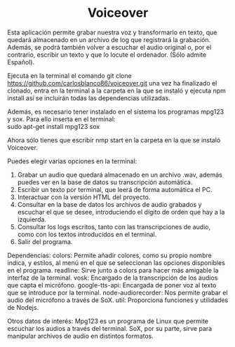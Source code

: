 <h1 align="center"> Voiceover </h1>

Esta aplicación permite grabar nuestra voz y transformarlo en texto, que quedará almacenado en un archivo de log que registrará la grabación. Además, se podrá también volver a escuchar el audio original o, por el contrario, escribir un texto y que lo locute el ordenador. (Sólo admite Español).

Ejecuta en la terminal el comando git clone https://github.com/carlosblanco86/voiceover.git una vez ha finalizado el clonado, entra en la terminal a la carpeta en la que se instaló y ejecuta npm install así se incluirán todas las dependencias utilizadas.

Además, es necesario tener instalado en el sistema los programas mpg123 y sox.
Para ello inserta en el terminal:<br>
sudo apt-get install mpg123 sox

Ahora sólo tienes que escribir nmp start en la carpeta en la que se instaló Voiceover.

Puedes elegir varias opciones en la terminal:
1. Grabar un audio que quedará almacenado en un archivo .wav, además puedes ver en la base de datos su transcripción automática.
2. Escribir un texto por terminal, que leerá de forma automática el PC.
3. Interactuar con la versión HTML del proyecto.
4. Consultar en la base de datos los archivos de audio grabados y escuchar el que se desee, introduciendo el dígito de orden que hay a la izquierda.
5. Consultar los logs escritos, tanto con las transcripciones de audio, como con los textos introducidos en el terminal.
6. Salir del programa.


Dependencias:
colors: Permite añadir colores, como su propio nombre indica, y estilos, al menú en el que se seleccionan las opciones disponibles en el programa.
readline: Sirve junto a colors para hacer más amigable la interfaz de la terminal.
vosk: Encargado de la transcripción de los audios que capta el micrófono.
google-tts-api: Encargada de poner voz al texto que se introduce por la terminal.
node-audiorecorder: Nos permite grabar el audio del micrófono a través de SoX.
util: Proporciona funciones y utilidades de Nodejs.

Otros datos de interés:
Mpg123 es un programa de Linux que permite escuchar los audios a través del terminal. SoX, por su parte, sirve para manipular archivos de audio en distintos formatos.
